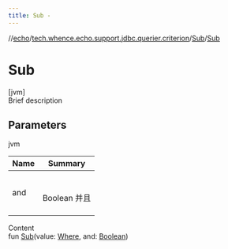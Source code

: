 ```yaml
---
title: Sub -
---
```

//[echo](../../index.md)/[tech.whence.echo.support.jdbc.querier.criterion](../index.md)/[Sub](index.md)/[Sub](-sub.md)



# Sub  
[jvm]  
Brief description  


## Parameters  
  
jvm  
  
|  Name|  Summary| 
|---|---|
| and| <br><br>Boolean 并且<br><br>
  
  
Content  
fun [Sub](-sub.md)(value: [Where](../../tech.whence.echo.support.jdbc.querier.component/-where/index.md), and: [Boolean](https://kotlinlang.org/api/latest/jvm/stdlib/kotlin/-boolean/index.html))  



